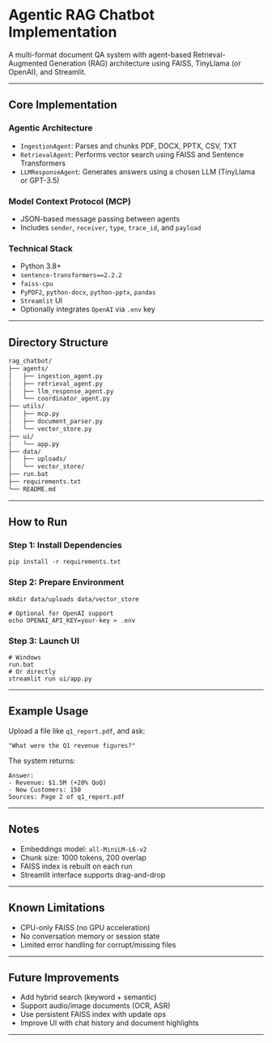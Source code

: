 # Agentic RAG Chatbot Implementation

A multi-format document QA system with agent-based Retrieval-Augmented Generation (RAG) architecture using FAISS, TinyLlama (or OpenAI), and Streamlit.

---

## Core Implementation

### Agentic Architecture
- `IngestionAgent`: Parses and chunks PDF, DOCX, PPTX, CSV, TXT
- `RetrievalAgent`: Performs vector search using FAISS and Sentence Transformers
- `LLMResponseAgent`: Generates answers using a chosen LLM (TinyLlama or GPT-3.5)

### Model Context Protocol (MCP)
- JSON-based message passing between agents
- Includes `sender`, `receiver`, `type`, `trace_id`, and `payload`

### Technical Stack
- Python 3.8+
- `sentence-transformers==2.2.2`
- `faiss-cpu`
- `PyPDF2`, `python-docx`, `python-pptx`, `pandas`
- `Streamlit` UI
- Optionally integrates `OpenAI` via `.env` key

---

## Directory Structure

```bash
rag_chatbot/
├── agents/
│   ├── ingestion_agent.py
│   ├── retrieval_agent.py
│   ├── llm_response_agent.py
│   └── coordinator_agent.py
├── utils/
│   ├── mcp.py
│   ├── document_parser.py
│   └── vector_store.py
├── ui/
│   └── app.py
├── data/
│   ├── uploads/
│   └── vector_store/
├── run.bat
├── requirements.txt
└── README.md
```

---

## How to Run

### Step 1: Install Dependencies

```
pip install -r requirements.txt
```

### Step 2: Prepare Environment

```
mkdir data/uploads data/vector_store

# Optional for OpenAI support
echo OPENAI_API_KEY=your-key > .env
```

### Step 3: Launch UI

```
# Windows
run.bat
# Or directly
streamlit run ui/app.py
```

---

## Example Usage

Upload a file like `q1_report.pdf`, and ask:

```text
"What were the Q1 revenue figures?"
```

The system returns:

```text
Answer:
- Revenue: $1.5M (+20% QoQ)
- New Customers: 150
Sources: Page 2 of q1_report.pdf
```

---

## Notes

- Embeddings model: `all-MiniLM-L6-v2`
- Chunk size: 1000 tokens, 200 overlap
- FAISS index is rebuilt on each run
- Streamlit interface supports drag-and-drop

---

## Known Limitations

- CPU-only FAISS (no GPU acceleration)
- No conversation memory or session state
- Limited error handling for corrupt/missing files

---

## Future Improvements

- Add hybrid search (keyword + semantic)
- Support audio/image documents (OCR, ASR)
- Use persistent FAISS index with update ops
- Improve UI with chat history and document highlights

---

